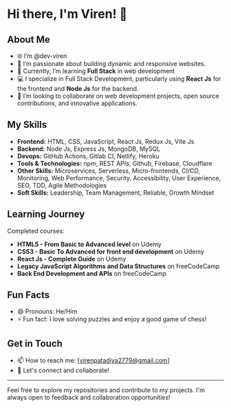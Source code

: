 # Hi there, I'm Viren! 👋

## About Me

- 🌐 I’m @dev-viren
- 👀 I’m passionate about building dynamic and responsive websites.
- 🌱 Currently, I’m learning **Full Stack** in web development
- 💻 I specialize in Full Stack Development, particularly using **React Js** for the frontend and **Node Js** for the backend.
- 💞️ I’m looking to collaborate on web development projects, open source contributions, and innovative applications.

## My Skills

- **Frontend:** HTML, CSS, JavaScript, React Js, Redux Js, Vite Js
- **Backend:** Node Js, Express Js, MongoDB, MySQL
- **Devops:** GitHub Actions, Gitlab CI, Netlify, Heroku
- **Tools & Technologies:** npm, REST APIs, Github, Firebase, Cloudflare
- **Other Skills:** Microservices, Serverless, Micro-frontends, CI/CD, Monitoring, Web Performance, Security, Accessibility, User Experience, SEO, TDD, Agile Methodologies
- **Soft Skills:** Leadership, Team Management, Reliable, Growth Mindset

## Learning Journey

Completed courses:
- **HTML5 - From Basic to Advanced level** on Udemy
- **CSS3 - Basic To Advanced for front end development** on Udemy
- **React Js - Complete Guide** on Udemy
- **Legacy JavaScript Algorithms and Data Structures** on freeCodeCamp
- **Back End Development and APIs** on freeCodeCamp

## Fun Facts

- 😄 Pronouns: He/Him
- ⚡ Fun fact: I love solving puzzles and enjoy a good game of chess!

## Get in Touch

- 📫 How to reach me: [virenpatadiya2779@gmail.com]
- 💬 Let's connect and collaborate!

---

Feel free to explore my repositories and contribute to my projects. I'm always open to feedback and collaboration opportunities!

<!---
virenpatadiya2779/virenpatadiya2779 is a ✨ special ✨ repository because its `README.md` (this file) appears on your GitHub profile.
You can click the Preview link to take a look at your changes.
--->
